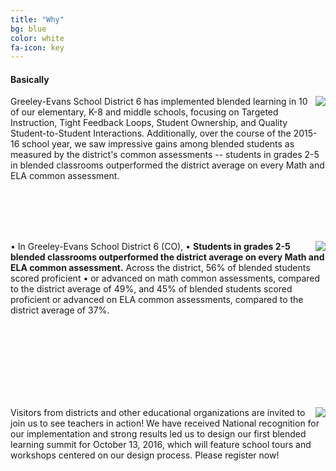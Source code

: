 ```yaml
---
title: "Why"
bg: blue
color: white
fa-icon: key
---
```


#### Basically

<img style="float: right;" src="https://github.com/WCSD6/TheGeeleyBlendedLearningSummit/blob/gh-pages/img/BlendedLearningSummit-05-1.png?raw=true">

Greeley-Evans School District 6 has implemented blended learning in 10 of our elementary, K-8 and middle schools, focusing on Targeted Instruction, Tight Feedback Loops, Student Ownership, and Quality Student-to-Student Interactions. Additionally, over the course of the 2015-16 school year, we saw impressive gains among blended students as measured by the district's common assessments -- students in grades 2-5 in blended classrooms outperformed the district average on every Math and ELA common assessment.

<br><br><br><br>

<img style="float: right;" src="https://github.com/WCSD6/TheGeeleyBlendedLearningSummit/blob/gh-pages/img/BlendedLearningSummit-04-1-1.png?raw=true">

•   In Greeley-Evans School District 6 (CO),
•   **Students in grades 2-5 blended classrooms outperformed the district average on every Math and ELA common assessment.** Across the district, 56% of blended students scored proficient
•    or advanced on math common assessments, compared to the district average of 49%, and 45% of blended students scored proficient or advanced on ELA common assessments, compared to the district average of 37%.

<br><br><br><br><br><br><br>

<img style="float: right;" src="https://github.com/WCSD6/TheGeeleyBlendedLearningSummit/blob/gh-pages/img/BlendedLearningSummit-06-1.png?raw=true">

Visitors from districts and other educational organizations are invited to join us to see teachers in action! We have received  National recognition for  our  implementation and strong results led us to design our first blended learning summit for October 13, 2016, which will feature school tours and workshops centered on our design process. Please register now!
